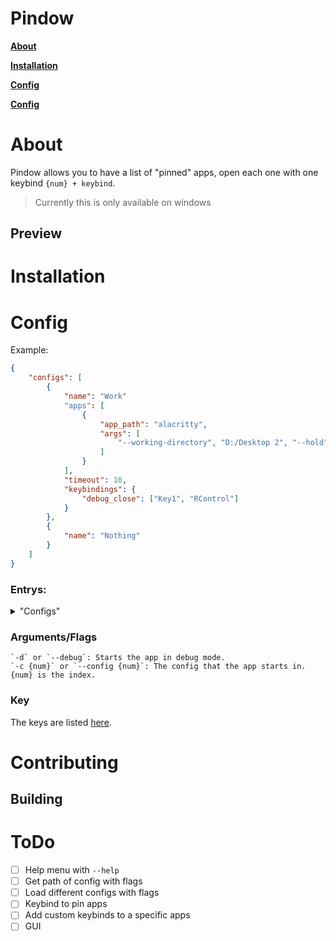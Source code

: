 # Pindow
**[About](#About)**

**[Installation](#Installation)**

**[Config](#Config)**

**[Config](#Contributing)**

# About
Pindow allows you to have a list of "pinned" apps, open each one with one keybind `{num} + keybind`.
> Currently this is only available on windows
## Preview

# Installation

# Config
Example:
```json
{
    "configs": [
        {
            "name": "Work"
            "apps": [
                {
                    "app_path": "alacritty",
                    "args": [
                        "--working-directory", "D:/Desktop 2", "--hold"
                    ]
                }
            ],
            "timeout": 10,
            "keybindings": {
                "debug_close": ["Key1", "RControl"]
            }
        },
        {
            "name": "Nothing"
        }
    ]
}
```
### Entrys:
<details>
<summary>"Configs"</summary>
<br>
This is were you put your configs.
> Required

<details>
<summary>"name"</summary>
<br>
The name of your configs
> Default: index of the config
</details>

<details>
<summary>"apps"</summary>
<br>
A list of all your apps
> Defaults to empty list

<details>
<summary>"app_path"</summary>
<br>
The path of the app (can be a command)
> Required
</details>

<details>
<summary>"args"</summary>
<br>
The arguments passed when spawing the app.
> Defaults to empty list
</details>

</details>

<details>
<summary>"timout"</summary>
<br>
The timeout for the numbers
> In seconds
> Default: 5 seconds
</details>

<details>
<summary>"keybindings"</summary>
<br>
This is how you dropdown.

<details>
<summary>"app_num"</summary>
<br>
The keybinding that you press to open a app.
If there is no provided number (or 0), it will spawn a new app with the current focused app if it is in the list.
> Usage: `{num} + keybinding`
> Defaults to `LCtrl + ,`
> See [keys](KEYS.md)
</details>

<details>
<summary>"change_config"</summary>
<br>
The keybind that you press to change your current config.
If there is no number provided (or 0), it will increment through the configs.
> Usage: `{num} + keybinding`
> Defaults to `LCtrl + \``
> See [keys](KEYS.md)
</details>

<details>
<summary>"debug_clone"</summary>
<br>
Closes the app if in debug mode.
> Usage: `keybinding`
> Defaults to RCtrl + RAlt`
> See [keys](KEYS.md)
</details>

</details>

</details>

### Arguments/Flags
    `-d` or `--debug`: Starts the app in debug mode.
    `-c {num}` or `--config {num}`: The config that the app starts in. {num} is the index.

### Key
The keys are listed [here](KEYS.md).

# Contributing

## Building

# ToDo
- [ ] Help menu with `--help`
- [ ] Get path of config with flags
- [ ] Load different configs with flags
- [ ] Keybind to pin apps
- [ ] Add custom keybinds to a specific apps
- [ ] GUI
